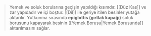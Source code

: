 >Yemek ve soluk borularına geçişin yapıldığı kısımdır. [[Düz Kas]] ve zar yapıdadır ve içi boştur. [[Dil]] ile geriye itilen besinler yutağa aktarılır. Yutkunma sırasında **epiglottis (gırtlak kapağı)** soluk borusunu kapayarak besinin [[Yemek Borusu|Yemek Borusunda]] aktarılmasını sağlar.